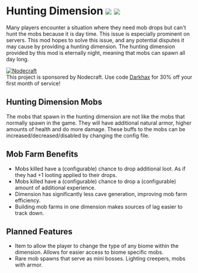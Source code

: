 # Hunting Dimension [![](http://cf.way2muchnoise.eu/283235.svg)](https://minecraft.curseforge.com/projects/hunting-dimension) [![](http://cf.way2muchnoise.eu/versions/283235.svg)](https://minecraft.curseforge.com/projects/hunting-dimension)
Many players encounter a situation where they need mob drops but can't hunt the mobs because it is day time. This issue is especially prominent on servers. This mod hopes to solve this issue, and any potential disputes it may cause by providing a hunting dimension. The hunting dimension provided by this mod is eternally night, meaning that mobs can spawn all day long. 

[![Nodecraft](https://nodecraft.com/assets/images/logo-dark.png)](https://nodecraft.com/r/darkhax)    
This project is sponsored by Nodecraft. Use code [Darkhax](https://nodecraft.com/r/darkhax) for 30% off your first month of service!

## Hunting Dimension Mobs
The mobs that spawn in the hunting dimension are not like the mobs that normally spawn in the game. They will have additional natural armor, higher amounts of health and do more damage. These buffs to the mobs can be increased/decreased/disabled by changing the config file. 

## Mob Farm Benefits

- Mobs killed have a (configurable) chance to drop additional loot. As if they had +1 looting applied to their drops.
- Mobs killed have a (configurable) chance to drop a (configurable) amount of additional experience.
- Dimension has significantly less cave generation, improving mob farm efficiency.
- Building mob farms in one dimension makes sources of lag easier to track down.

## Planned Features

- Item to allow the player to change the type of any biome within the dimension. Allows for easier access to biome specific mobs.
- Rare mob spawns that serve as mini bosses. Lighting creepers, mobs with armor.
